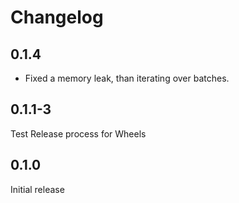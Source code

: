 # Changelog

## 0.1.4

* Fixed a memory leak, than iterating over batches.

## 0.1.1-3

Test Release process for Wheels

## 0.1.0

Initial release
